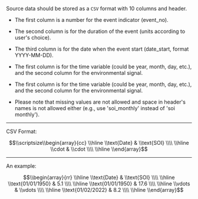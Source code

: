 Source data should be stored as a `CSV` format with 10 columns and header.

* The first column is a number for the event indicator (event_no).
* The second column is for the duration of the event (units according to user's choice).
* The third column is for the date when the event start (date_start, format YYYY-MM-DD).
* The first column is for the time variable (could be year, month, day, etc.), and the second column for the environmental signal.
* The first column is for the time variable (could be year, month, day, etc.), and the second column for the environmental signal.

* Please note that missing values are not allowed and space in header's names is not allowed either (e.g., use 'soi_monthly' instead of 'soi monthly').

***
CSV Format:

$$\\scriptsize\\begin{array}{cc} \\hline \\text{Date} & \\text{SOI} \\\\ \\hline \\cdot & \\cdot \\\\ \\hline \\end{array}$$


*** 
An example:

$$\\begin{array}{rr} \\hline \\text{Date} & \\text{SOI}
\\\\ \\hline \\text{01/01/1950} & 5.1
\\\\ \\hline \\text{01/01/1950} & 17.6
\\\\ \\hline \\vdots & \\vdots
\\\\ \\hline \\text{01/02/2022} & 8.2 \\\\ \\hline \\end{array}$$
